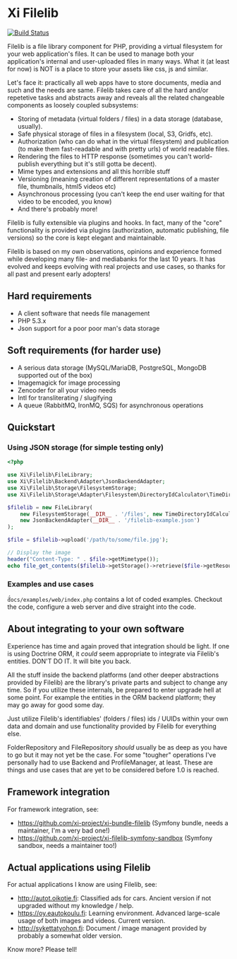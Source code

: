 # Xi Filelib

[![Build Status](https://secure.travis-ci.org/xi-project/xi-filelib.png?branch=master)](http://travis-ci.org/xi-project/xi-filelib)

Filelib is a file library component for PHP, providing a virtual filesystem for your web application's files.
It can be used to manage both your application's internal and user-uploaded files in many ways. What it (at least for now)
is NOT is a place to store your assets like css, js and similar.

Let's face it: practically all web apps have to store documents, media and such and the needs are same.
Filelib takes care of all the hard and/or repetetive tasks and abstracts away and reveals all the related changeable
components as loosely coupled subsystems:

* Storing of metadata (virtual folders / files) in a data storage (database, usually).
* Safe physical storage of files in a filesystem (local, S3, Gridfs, etc).
* Authorization (who can do what in the virtual filesystem) and publication (to make them fast-readable and with
  pretty urls) of world readable files.
* Rendering the files to HTTP response (sometimes you can't world-publish everything but it's still gotta be decent).
* Mime types and extensions and all this horrible stuff
* Versioning (meaning creation of different representations of a master file, thumbnails, html5 videos etc)
* Asynchronous processing (you can't keep the end user waiting for that video to be encoded, you know)
* And there's probably more!

Filelib is fully extensible via plugins and hooks. In fact, many of the "core" functionality is provided
via plugins (authorization, automatic publishing, file versions) so the core is kept elegant and maintainable.

Filelib is based on my own observations, opinions and experience formed while developing many
file- and mediabanks for the last 10 years. It has evolved and keeps evolving with real projects and use cases,
so thanks for all past and present early adopters!

## Hard requirements

- A client software that needs file management
- PHP 5.3.x
- Json support for a poor poor man's data storage

## Soft requirements (for harder use)

- A serious data storage (MySQL/MariaDB, PostgreSQL, MongoDB supported out of the box)
- Imagemagick for image processing
- Zencoder for all your video needs
- Intl for transliterating / slugifying
- A queue (RabbitMQ, IronMQ, SQS) for asynchronous operations

## Quickstart

### Using JSON storage (for simple testing only)

```php
<?php

use Xi\Filelib\FileLibrary;
use Xi\Filelib\Backend\Adapter\JsonBackendAdapter;
use Xi\Filelib\Storage\FilesystemStorage;
use Xi\Filelib\Storage\Adapter\Filesystem\DirectoryIdCalculator\TimeDirectoryIdCalculator;

$filelib = new FileLibrary(
    new FilesystemStorage(__DIR__ . '/files', new TimeDirectoryIdCalculator()),
    new JsonBackendAdapter(__DIR__ . '/filelib-example.json')
);

$file = $filelib->upload('/path/to/some/file.jpg');

// Display the image
header("Content-Type: " . $file->getMimetype());
echo file_get_contents($filelib->getStorage()->retrieve($file->getResource()));

```

### Examples and use cases

̈́`docs/examples/web/index.php` contains a lot of coded examples. Checkout the code, configure a web server and dive
straight into the code.

## About integrating to your own software

Experience has time and again proved that integration should be light. If one is using Doctrine ORM, it
*could* seem appropriate to integrate via Filelib's entities. DON'T DO IT. It will bite you back.

All the stuff inside the backend platforms (and other deeper abstractions provided by Filelib) are the library's private
parts and subject to change any time. So if you utilize these internals, be prepared to enter upgrade hell at some
point. For example the entities in the ORM backend platform; they may go away for good some day.

Just utilize Filelib's identifiables' (folders / files) ids / UUIDs within your own data and domain and use functionality
provided by Filelib for everything else.

FolderRepository and FileRepository *should* usually be as deep as you have to go but it may not yet be the case. For
some "tougher" operations I've personally had to use Backend and ProfileManager, at least. These are things
and use cases that are yet to be considered before 1.0 is reached.

## Framework integration

For framework integration, see:

* https://github.com/xi-project/xi-bundle-filelib (Symfony bundle, needs a maintainer, I'm a very bad one!)
* https://github.com/xi-project/xi-filelib-symfony-sandbox (Symfony sandbox, needs a maintainer too!)

## Actual applications using Filelib

For actual applications I know are using Filelib, see:

* http://autot.oikotie.fi: Classified ads for cars. Ancient version if not upgraded without my knowledge / help.
* https://oy.eautokoulu.fi: Learning environment. Advanced large-scale usage of both images and videos. Current version.
* http://sykettatyohon.fi: Document / image managent provided by probably a somewhat older version.

Know more? Please tell!



